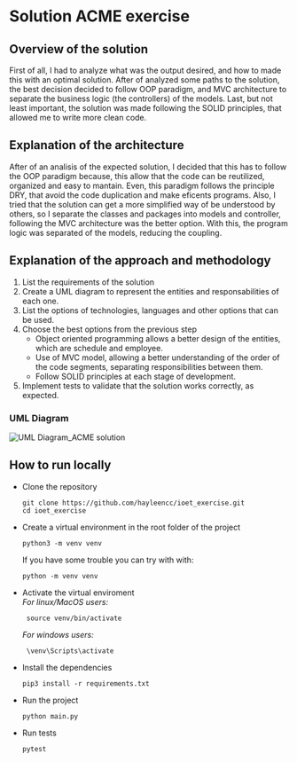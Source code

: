 # Solution ACME exercise
##  Overview of the solution

First of all, I had to analyze what was the output desired, and how to made this with an optimal solution. After of analyzed some paths to the solution, the best decision decided to follow OOP paradigm, and MVC architecture to separate the business logic (the controllers) of the models. Last, but not least important, the solution was made following the SOLID principles, that allowed me to write more clean code.  


## Explanation of the architecture

After of an analisis of the expected solution, I decided that this has to follow the OOP paradigm because, this allow that the code can be reutilized, organized and easy to mantain. Even, this paradigm follows the principle DRY, that avoid the code duplication and make eficents programs. 
Also, I tried that the solution can get a more simplified way of be understood by others, so I separate the classes and packages into models and controller, following the MVC architecture was the better option. With this, the program logic was separated of the models, reducing the coupling.

## Explanation of the approach and methodology
1. List the requirements of the solution
2. Create a UML diagram to represent the entities and responsabilities of each one.
3. List the options of technologies, languages and other options that can be used.
4. Choose the best options from the previous step
   - Object oriented programming allows a better design of the entities, which are schedule and employee. 
   - Use of MVC model, allowing a better understanding of the order of the code segments, separating responsibilities between them.
   - Follow SOLID principles at each stage of development.
5. Implement tests to validate that the solution works correctly, as expected. 

### UML Diagram

![UML Diagram_ACME solution](https://user-images.githubusercontent.com/66764846/216175016-a46e92ef-0d7f-4f34-9e84-f4aa84355c74.png)


## How to run locally

- Clone the repository
   ```
   git clone https://github.com/hayleencc/ioet_exercise.git
   cd ioet_exercise
   ```
   
 - Create a virtual environment in the root folder of the project
   ```
   python3 -m venv venv
   ```
      If you have some trouble you can try with with:
      ```
      python -m venv venv
      ```
  
  - Activate the virtual enviroment    
       _For linux/MacOS users:_ 
     ```
      source venv/bin/activate
     ```
     
       _For windows users:_ 
     ```
      \venv\Scripts\activate
     ```
   
  - Install the dependencies   
      ```
     pip3 install -r requirements.txt
     ```
     
  - Run the project  
      ```
     python main.py 
     ```
     
   - Run tests 
      ```
     pytest
     ```
 
 
